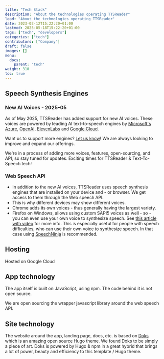 ```yaml
---
title: "Tech Stack"
description: "About the technologies operating TTSReader"
lead: "About the technologies operating TTSReader"
date: 2023-02-12T15:22:20+01:00
lastmod: 2025-05-18T15:22:20+01:00
tags: ["tech", "developers"]
categories: ["tech"]
contributors: ["Company"]
draft: false
images: []
menu:
  docs:
    parent: "tech"
weight: 310
toc: true
---
```


## Speech Synthesis Engines

### New AI Voices - 2025-05

As of May 2025, TTSReader has added support for new AI voices. These voices are powered by leading AI text-to-speech engines by [Microsoft's Azure](https://azure.microsoft.com/en-us/products/ai-services/ai-speech), [OpenAI](https://platform.openai.com/docs/guides/text-to-speech), [ElevenLabs](https://elevenlabs.io/) and [Google Cloud](https://cloud.google.com/text-to-speech).

Want us to support more engines? [Let us know](/contact/)! We are always looking to improve and expand our offerings.

We're in a process of adding more voices, features, open-sourcing, and API, so stay tuned for updates. Exciting times for TTSReader & Text-To-Speech tech!


### Web Speech API

- In addition to the new AI voices, TTSReader uses speech synthesis engines that are installed on your device and - or browser. We get access to them through the Web speech API.
- This is why different devices may show different voices.
- Chrome adds its own voices - thus generally having the largest variety.
- Firefox on Windows, allows using custom SAPI5 voices as well - so - you can even use your own voice to synthesize speech. See [this article with video](https://ttsreader.com/blog/2023/02/05/sapi5/) for more info. This is especially useful for people with speech difficulties, who can use their own voice to synthesize speech. In that case using [SpeechNinja](https://speechninja.co) is recommended.


## Hosting

Hosted on Google Cloud


## App technology

The app itself is built on JavaScript, using npm. The code behind it is not open source.

We are open sourcing the wrapper javascript library around the web speech API.

## Site technology

The website around the app, landing page, docs, etc. is based on [Doks](https://doks.netlify.app) which is an amazing open source Hugo theme. We found Doks to be simply a piece of art. Doks is powered by Hugo & npm in a great hybrid that brings a lot of power, beauty and efficiency to this template / Hugo theme.
